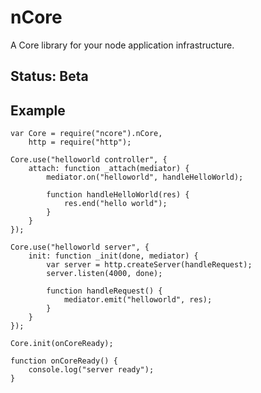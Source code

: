 # nCore

A Core library for your node application infrastructure.

## Status: Beta

## Example

	var Core = require("ncore").nCore,
		http = require("http");

	Core.use("helloworld controller", {
		attach: function _attach(mediator) {
			mediator.on("helloworld", handleHelloWorld);

			function handleHelloWorld(res) {
				res.end("hello world");
			}
		}
	});

	Core.use("helloworld server", {
		init: function _init(done, mediator) {
			var server = http.createServer(handleRequest);
			server.listen(4000, done);

			function handleRequest() {
				mediator.emit("helloworld", res);
			}
		}
	});

	Core.init(onCoreReady);

	function onCoreReady() {
		console.log("server ready");
	}
